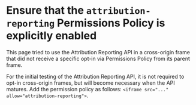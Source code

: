 # Ensure that the `attribution-reporting` Permissions Policy is explicitly enabled

This page tried to use the Attribution Reporting API in a cross-origin frame
that did not receive a specific opt-in via Permissions Policy from its parent
frame.

For the initial testing of the Attribution Reporting API, it is not required
to opt-in cross-origin frames, but will become necessary when the API
matures. Add the permission policy as follows:
`<iframe src="..." allow="attribution-reporting">`.

